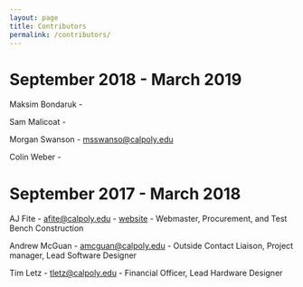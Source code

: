 ```yaml
---
layout: page
title: Contributors
permalink: /contributors/
---
```

# September 2018 - March 2019

Maksim Bondaruk -  

Sam Malicoat - 

Morgan Swanson - [msswanso@calpoly.edu](mailto:msswanso@calpoly.edu) 

Colin Weber - 



# September 2017 - March 2018
AJ Fite - [afite@calpoly.edu](mailto:afite@calpoly.edu) - [website](https://ajfite.com) - Webmaster, Procurement, and Test Bench Construction

Andrew McGuan - [amcguan@calpoly.edu](mailto:amcguan@calpoly.edu) - Outside Contact Liaison, Project manager, Lead Software Designer

Tim Letz - [tletz@calpoly.edu](mailto:tletz@calpoly.edu) - Financial Officer, Lead Hardware Designer
